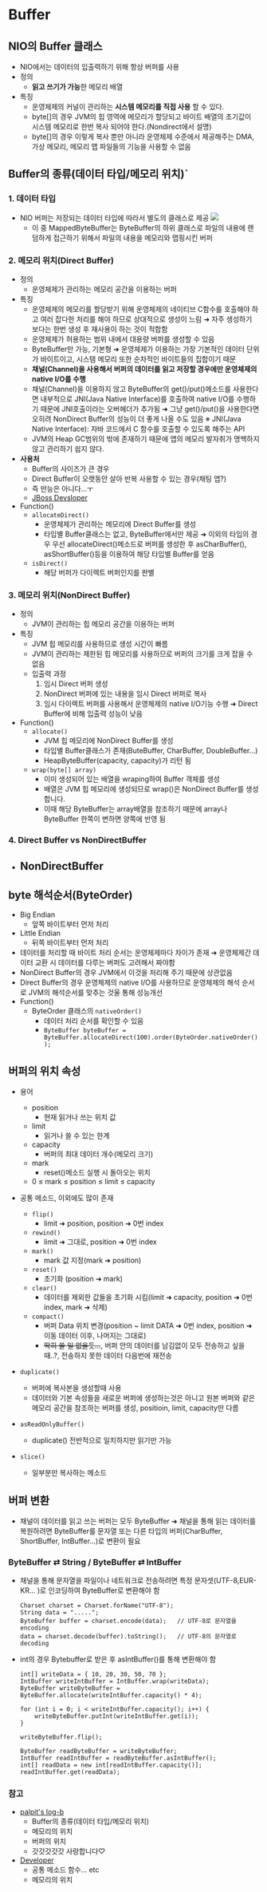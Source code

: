 # Buffer
## NIO의 Buffer 클래스
 - NIO에서는 데이터의 입출력하기 위해 항상 버퍼를 사용
 - 정의
	 - **읽고 쓰기가 가능**한 메모리 배열
 - 특징
	 - 운영체제의 커널이 관리하는 **시스템 메모리를 직접 사용** 할 수 있다.
	 - byte[]의 경우 JVM의 힙 영역에 메모리가 할당되고 바이트 배열의 초기값이 시스템 메모리로 한번 복사 되어야 한다.(Nondirect에서 설명)
	 - byte[]의 경우 이렇게 복사 뿐만 아니라 운영체제 수준에서 제공해주는 DMA, 가상 메모리, 메모리 맵 파일들의 기능을 사용할 수 없음

## Buffer의 종류(데이터 타입/메모리 위치)`
### 1. 데이터 타입
 -  NIO 버퍼는 저장되는 데이터 타입에 따라서 별도의 클래스로 제공
	<img src="../image/File IO/Channel/bufferClassType.png"></img>
	 - 이 중 MappedByteBuffer는 ByteBuffer의 하위 클래스로 파일의 내용에 랜덤하게 접근하기 위해서 파일의 내용을 메모리와 맵핑시킨 버퍼

### 2. 메모리 위치(Direct Buffer)
 - 정의
	 - 운영체제가 관리하는 메모리 공간을 이용하는 버퍼
 - 특징
	 - 운영체제의 메모리를 할당받기 위해 운영체제의 네이티브 C함수를 호출해야 하고 여러 잡다한 처리를 해야 하므로 상대적으로 생성이 느림
	 ➜ 자주 생성하기 보다는 한번 생성 후 재사용이 하는 것이 적합함
	 - 운영체제가 허용하는 범위 내에서 대용량 버퍼를 생성할 수 있음
	 - ByteBuffer만 가능, 기본형
	 ➜ 운영체제가 이용하는 가장 기본적인 데이터 단위가 바이트이고, 시스템 메모리 또한 순차적인 바이트들의 집합이기 때문
	 - **채널(Channel)을 사용해서 버퍼의 데이터를 읽고 저장할 경우에만 운영체제의 native I/O를 수행**
	 - 채널(Channel)을 이용하지 않고 ByteBuffer의 get()/put()메소드를 사용한다면 내부적으로 JNI(Java Native Interface)를 호출하여 native I/O를 수행하기 때문에 JNI호출이라는 오버헤더가 추가됨
	 ➜ 그냥 get()/put()을 사용한다면 오히려 NonDirect Buffer의 성능이 더 좋게 나올 수도 있음
	 ※ JNI(Java Native Interface): 자바 코드에서 C 함수를 호출할 수 있도록 해주는 API
	 - JVM의 Heap GC범위의 밖에 존재하기 때문에 앱의 메모리 발자취가 명백하지 않고 관리하기 쉽지 않다.
 - **사용처**
 	 - Buffer의 사이즈가 큰 경우
 	 - Direct Buffer이 오랫동안 살아 반복 사용할 수 있는 경우(채팅 앱?)
 	 - 즉 만능은 아니다...ㅜ
 	 - [JBoss Devsloper](https://developer.jboss.org/thread/82231?_sscc=t "JBoss Devsloper")
 - Function()
	 - `allocateDirect()`
		 - 운영체제가 관리하는 메모리에 Direct Buffer를 생성
		 - 타입별 Buffer클래스는 없고, ByteBuffer에서만 제공
			 ➜ 이외의 타입의 경우 우선 allocateDirect()메소드로 버퍼를 생성한 후 asCharBuffer(), asShortBuffer()등을 이용하여 해당 타입별 Buffer를 얻음
	 - `isDirect()`
		- 해당 버퍼가 다이렉트 버퍼인지를 판별


### 3. 메모리 위치(NonDirect Buffer)
 - 정의
	 - JVM이 관리하는 힙 메모리 공간을 이용하는 버퍼
 - 특징
	 - JVM 힙 메모리를 사용하므로 생성 시간이 빠름
	 - JVM이 관리하는 제한된 힙 메모리를 사용하므로 버퍼의 크기를 크게 잡을 수 없음
	 - 입출력 과정
	 	 1. 임시 Direct 버퍼 생성
	 	 2. NonDirect 버퍼에 있는 내용을 임시 Direct 버퍼로 복사
	 	 3. 임시 다이렉트 버퍼를 사용해서 운영체제의 native I/O기능 수행
		 ➜ Direct Buffer에 비해 입출력 성능이 낮음
 - Function()
	 - `allocate()`
		 - JVM 힙 메모리에 NonDirect Buffer를 생성
		 - 타입별 Buffer클래스가 존재(ButeBuffer, CharBuffer, DoubleBuffer...)
		 - HeapByteBuffer(capacity, capacity)가 리턴 됨
	 - `wrap(byte[] array)`
		 - 이미 생성되어 있는 배열을 wraping하여 Buffer 객체를 생성
		 - 배열은 JVM 힙 메모리에 생성되므로 wrap()은 NonDirect Buffer를 생성합니다.
		 - 이때 해당 ByteBuffer는 array배열을 참조하기 때문에 array나 ByteBuffer 한쪽이 변하면 양쪽에 반영 됨

### 4. Direct Buffer vs NonDirectBuffer
 - NonDirectBuffer
 	 - 

## byte 해석순서(ByteOrder)
 - Big Endian
	 - 앞쪽 바이트부터 먼저 처리
 - Little Endian
	 - 뒤쪽 바이트부터 먼저 처리
 - 데이터를 처리할 때 바이트 처리 순서는 운영체제마다 차이가 존재
	 ➜ 운영체제간 데이터 교환 시 데이터를 다루는 버퍼도 고려해서 짜야함
 - NonDirect Buffer의 경우 JVM에서 이것을 처리해 주기 때문에 상관없음
 - Direct Buffer의 경우 운영체제의 native I/O를 사용하므로 운영체제의 해석 순서로 JVM의 해석순서를 맞추는 것울 통해 성능개선
 - Function()
	 - ByteOrder 클래스의 `nativeOrder()`
		 - 데이터 처리 순서를 확인할 수 있음
		 - `ByteBuffer byteBuffer = ByteBuffer.allocateDirect(100).order(ByteOrder.nativeOrder());`

## 버퍼의 위치 속성
 - 용어
	 - position
		 - 현재 읽거나 쓰는 위치 값
	 - limit
		 - 읽거나 쓸 수 있는 한계
	 - capacity
		 - 버퍼의 최대 데이터 개수(메모리 크기)
	 - mark
		 - reset()메소드 실행 시 돌아오는 위치
	 - 0 ≤ mark ≤ position ≤ limit ≤ capacity

 - 공통 메소드, 이외에도 많이 존재
	 - `flip()`
		 - limit ➜ position, position ➜ 0번 index
	 - `rewind()`
		 - limit ➜ 그대로, position ➜ 0번 index
	 - `mark()`
		 - mark 값 지정(mark ➜ position)
	 - `reset()`
		 - 초기화 (position ➜ mark)
	 - `clear()`
		 - 데이터를 제외한 값들을 초기화 시킴(limit ➜ capacity, position ➜ 0번 index, mark ➜ 삭제)
	 - `compact()`
		 - 버퍼 Data 위치 변경(position ~ limit DATA ➜ 0번 index, position ➜ 이동 데이터 이후, 나머지는 그대로)
		 - ~~딱히 쓸 일 없을듯...~~, 버퍼 안의 데이터를 남김없이 모두 전송하고 싶을때..?, 전송하지 못한 데이터 다음번에 재전송
  - `duplicate()`
	 - 버퍼에 복사본을 생성할때 사용
	 - 데이터와 기본 속성들을 새로운 버퍼에 생성하는것은 아니고 원본 버퍼와 같은 메모리 공간을 참조하는 버퍼를 생성, positioin, limit, capacity만 다름
  - `asReadOnlyBuffer()`
	 - duplicate() 전반적으로 일치하지만 읽기만 가능
  - `slice()`
	 - 일부분만 복사하는 메소드


## 버퍼 변환
 - 채널이 데이터를 읽고 쓰는 버퍼는 모두 ByteBuffer
	 ➜ 채널을 통해 읽는 데이터를 복원하려면 ByteBuffer를 문자열 또는 다른 타입의 버퍼(CharBuffer, ShortBuffer, IntBuffer...)로 변환이 필요

### ByteBuffer ⇄ String / ByteBuffer ⇄ IntBuffer
 - 채널을 통해 문자열을 파일이나 네트워크로 전송하려면 특정 문자셋(UTF-8,EUR-KR... )로 인코딩하여 ByteBuffer로 변환해야 함
	```
	Charset charset = Charset.forName("UTF-8");
	String data = ".....";
	ByteBuffer buffer = charset.encode(data);	// UTF-8로 문자열을 encoding
	data = charset.decode(buffer).toString();	// UTF-8의 문자열로 decoding
	```
 - int의 경우 Bytebuffer로 받은 후 asIntBuffer()를 통해 변환해야 함
	```
	int[] writeData = { 10, 20, 30, 50, 70 };
	IntBuffer writeIntBuffer = IntBuffer.wrap(writeData); 
	ByteBuffer writeByteBuffer = ByteBuffer.allocate(writeIntBuffer.capacity() * 4);
 
	for (int i = 0; i < writeIntBuffer.capacity(); i++) {
		writeByteBuffer.putInt(writeIntBuffer.get(i));
	}
 
	writeByteBuffer.flip();
 
	ByteBuffer readByteBuffer = writeByteBuffer;
	IntBuffer readIntBuffer = readByteBuffer.asIntBuffer();
	int[] readData = new int[readIntBuffer.capacity()];
	readIntBuffer.get(readData);
	```

### 참고
 - [palpit's log-b](http://palpit.tistory.com/641 "palpit's log-b")
	 - Buffer의 종류(데이터 타입/메모리 위치)
	 - 메모리의 위치
	 - 버퍼의 위치
 	 - 갓갓갓갓갓 사랑합니다♡
 - [Developer](http://devshock.tistory.com/52?category=692562 "Developer")	
	 - 공통 메소드 함수... etc
	 - 메모리의 위치